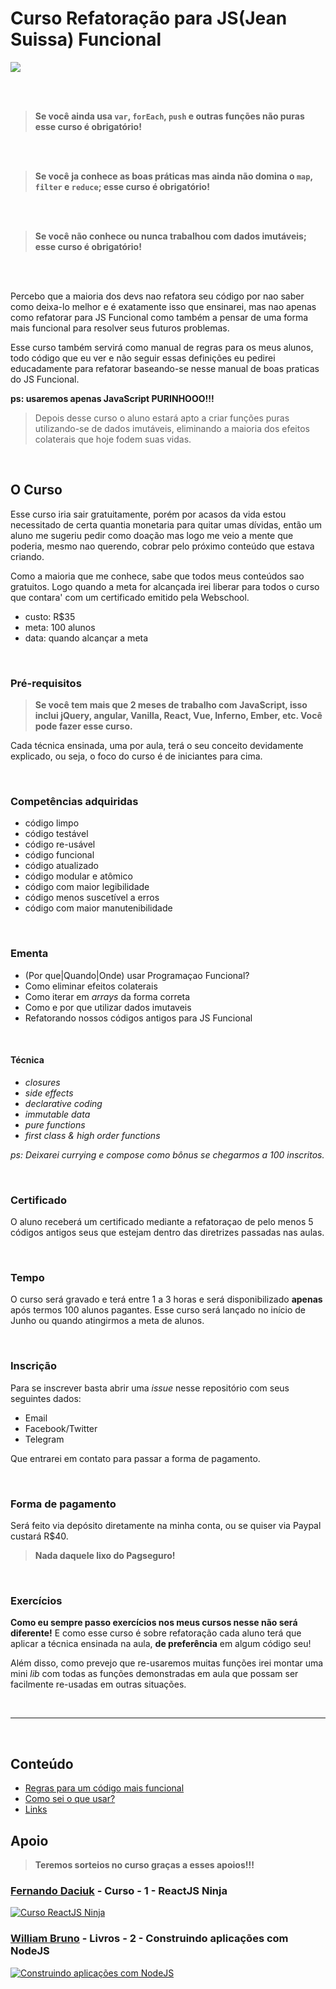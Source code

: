 # Curso Refatoração para JS(Jean Suissa) Funcional

![](http://i.imgur.com/NP5IbYc.jpg)

<br>
<br>


> **Se você ainda usa `var`, `forEach`, `push` e outras funções não puras esse curso é obrigatório!**

<br>
<br>


> **Se você ja conhece as boas práticas mas ainda não domina o `map`, `filter` e `reduce`; esse curso é obrigatório!**

<br>
<br>


> **Se você não conhece ou nunca trabalhou com dados imutáveis; esse curso é obrigatório!**

<br>
<br>


Percebo que a maioria dos devs nao refatora seu código por nao saber como deixa-lo melhor e é exatamente isso que ensinarei, mas nao apenas como refatorar para JS Funcional como também a pensar de uma forma mais funcional para resolver seus futuros problemas.

Esse curso também servirá como manual de regras para os meus alunos, todo código que eu ver e não seguir essas definições eu pedirei educadamente para refatorar baseando-se nesse manual de boas praticas do JS Funcional.

**ps: usaremos apenas JavaScript PURINHOOO!!!**

> Depois desse curso o aluno estará apto a criar funções puras utilizando-se de dados imutáveis, eliminando a maioria dos efeitos colaterais que hoje fodem suas vidas.


<br>

## O Curso

Esse curso iria sair gratuitamente, porém por acasos da vida estou necessitado de certa quantia monetaria para quitar umas dívidas, então um aluno me sugeriu pedir como doação mas logo me veio a mente que poderia, mesmo nao querendo, cobrar pelo próximo conteúdo que estava criando. 

Como a maioria que me conhece, sabe que todos meus conteúdos sao gratuitos. Logo quando a meta for alcançada irei liberar 
para todos o curso que contara' com um certificado emitido pela Webschool.

- custo: R$35
- meta: 100 alunos
- data: quando alcançar a meta


<br>

### Pré-requisitos

> **Se você tem mais que 2 meses de trabalho com JavaScript, isso inclui jQuery, 
> angular, Vanilla, React, Vue, Inferno, Ember, etc. 
> Você pode fazer esse curso.**

Cada técnica ensinada, uma por aula, terá o seu conceito 
devidamente explicado, ou seja, o foco do curso é de iniciantes para cima.

<br>


### Competências adquiridas

- código limpo
- código testável
- código re-usável
- código funcional
- código atualizado
- código modular e atômico
- código com maior legibilidade
- código menos suscetível a erros
- código com maior manutenibilidade

<br>


### Ementa

- (Por que|Quando|Onde) usar Programaçao Funcional?
- Como eliminar efeitos colaterais
- Como iterar em *arrays* da forma correta
- Como e por que utilizar dados imutaveis
- Refatorando nossos códigos antigos para JS Funcional

<br>


#### Técnica

- *closures*
- *side effects*
- *declarative coding*
- *immutable data*
- *pure functions*
- *first class & high order functions*

*ps: Deixarei currying e compose como bônus se chegarmos a 100 inscritos.*

<br>

### Certificado

O aluno receberá um certificado mediante a refatoraçao de pelo menos 5 códigos antigos seus que estejam dentro
das diretrizes passadas nas aulas.

<br>

### Tempo

O curso será gravado e terá entre 1 a 3 horas e será disponibilizado **apenas** após termos 100 alunos pagantes. Esse curso será lançado no início de Junho ou quando atingirmos a meta de alunos.

<br>

### Inscrição

Para se inscrever basta abrir uma *issue* nesse repositório com seus seguintes dados:

- Email
- Facebook/Twitter
- Telegram

Que entrarei em contato para passar a forma de pagamento.


<br>

### Forma de pagamento

Será feito via depósito diretamente na minha conta, ou se quiser via Paypal custará R$40. 

> **Nada daquele lixo do Pagseguro!**


<br>

### Exercícios

**Como eu sempre passo exercícios nos meus cursos nesse não será diferente!** E como esse curso é sobre refatoração cada aluno terá que aplicar a técnica ensinada na aula, **de preferência** em algum código seu!

Além disso, como prevejo que re-usaremos muitas funções irei montar uma mini *lib* com todas as funções demonstradas em aula que possam ser facilmente re-usadas em outras situações.

<br>

<hr>

<br>

## Conteúdo

- [Regras para um código mais funcional](./regras.md)
- [Como sei o que usar?](./o.que.usar.md)
- [Links](./links.md)

## Apoio

> **Teremos sorteios no curso graças a esses apoios!!!**

### [Fernando Daciuk](https://github.com/fdaciuk) - Curso - 1 - ReactJS Ninja

[![Curso ReactJS Ninja](https://blog.da2k.com.br/uploads/2016/05/curso-reactjs-ninja.png)](https://blog.da2k.com.br/curso-reactjs-ninja/)



### [William Bruno](https://github.com/wbruno) - Livros - 2 - Construindo aplicações com NodeJS

[![Construindo aplicações com NodeJS](https://s3.novatec.com.br/capas-ampliadas/capa-ampliada-9788575224564.jpg)](https://novatec.com.br/livros/nodejs/)
